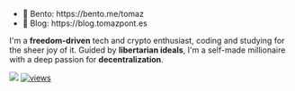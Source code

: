 <ul>
<li>🔗 Bento: https://bento.me/tomaz </li>
<li>📖 Blog: https://blog.tomazpont.es</li>
</ul>
<p>I'm a <strong>freedom-driven</strong> tech and crypto enthusiast, coding and studying for the sheer joy of it. Guided by <strong>libertarian ideals</strong>, I'm a self-made millionaire with a deep passion for <strong>decentralization</strong>.</p>

<img src="https://github-readme-activity-graph.vercel.app/graph?username=TomazMPP&theme=github-compact">

<a href="#">
    <img alt="views" title="GitHub profile views" src="https://komarev.com/ghpvc/?username=TomazMPP&color=blueviolet&style=for-the-badge&label=VISITORS"/>
  </a>
